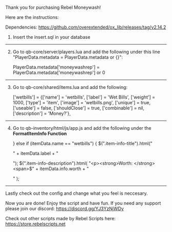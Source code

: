 Thank you for purchasing Rebel Moneywash!

Here are the instructions:

Dependencies:
https://github.com/overextended/ox_lib/releases/tag/v2.14.2
1. Insert the insert.sql in your database

-----------------------------------------------------------------------------------------------------

2. Go to qb-core/server/players.lua and add the following under this line "PlayerData.metadata = PlayerData.metadata or {}":

    PlayerData.metadata['moneywashrep'] = PlayerData.metadata['moneywashrep'] or 0

-----------------------------------------------------------------------------------------------------

3. Go to qb-core/shared/items.lua and add the following:

    ['wetbills'] 					 = {['name'] = 'wetbills', 			  	  		['label'] = 'Wet Bills', 				['weight'] = 1000, 		['type'] = 'item', 		['image'] = 'wetbills.png', 			['unique'] = true, 		['useable'] = false, 	['shouldClose'] = true,	   ['combinable'] = nil,   ['description'] = 'Money?'},

-----------------------------------------------------------------------------------------------------

4. Go to qb-inventory/html/js/app.js and add the following under the **FormatItemInfo Function**

    } else if (itemData.name == "wetbills") {
        $(".item-info-title").html("<p>" + itemData.label + "</p>");
        $(".item-info-description").html(
            "<p><strong>Worth: </strong><span>$" +
            itemData.info.worth +
            "</span></p>"
        );

-----------------------------------------------------------------------------------------------------
Lastly check out the config and change what you feel is neccesary. 

Now you are done! Enjoy the script and have fun. If you need any support please join our discord: https://discord.gg/YJ3YzNjWDy

Check out other scripts made by Rebel Scripts here: https://store.rebelscripts.net
